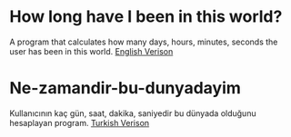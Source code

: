 # How long have I been in this world?
A program that calculates how many days, hours, minutes, seconds the user has been in this world.
[English Verison](../english_version.py)

# Ne-zamandir-bu-dunyadayim
Kullanıcının kaç gün, saat, dakika, saniyedir bu dünyada olduğunu hesaplayan program.
[Turkish Verison](../turkish_version.py)
